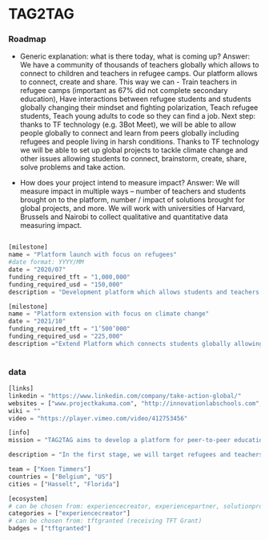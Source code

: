 # TAG2TAG

### Roadmap

- Generic explanation: what is there today, what is coming up?
Answer: We have a community of thousands of teachers globally which allows to connect to children and teachers in refugee camps. Our platform allows to connect, create and share. This way we can - Train teachers in refugee camps (important as 67% did not complete secondary education), Have interactions between refugee students and students globally changing their mindset and fighting polarization, Teach refugee students, Teach young adults to code so they can find a job.
Next step: thanks to TF technology (e.g. 3Bot Meet), we will be able to allow people globally to connect and learn from peers globally including refugees and people living in harsh conditions. 
Thanks to TF technology we will be able to set up global projects to tackle climate change and other issues allowing students to connect, brainstorm, create, share, solve problems and take action. 


- How does your project intend to measure impact?
Answer: We will measure impact in multiple ways – number of teachers and students brought on to the platform, number / impact of solutions brought for global projects, and more. We will work with universities of Harvard, Brussels and Nairobi to collect qualitative and quantitative data measuring impact. 


```python

[milestone]
name = "Platform launch with focus on refugees"
#date format: YYYY/MM 
date = "2020/07"
funding_required_tft = "1,000,000"
funding_required_usd = "150,000"
description = "Development platform which allows students and teachers to connect globally. 300,000 Refugees will receive free education."

[milestone]
name = "Platform extension with focus on climate change"
date = "2021/10"
funding_required_tft = "1’500’000"
funding_required_usd = "225,000"
description ="Extend Platform which connects students globally allowing them to explore, discuss, create and share solutions about climate change, and take actions. We will work with governments to bring substantial change in 10 countries."
    
```

### data

```python
[links]
linkedin = "https://www.linkedin.com/company/take-action-global/"
websites = ["www.projectkakuma.com", "http://innovationlabschools.com", "http://takeactionglobal.org"]
wiki = ""
video = "https://player.vimeo.com/video/412753456"

[info]
mission = "TAG2TAG aims to develop a platform for peer-to-peer education, where teacher becomes student and student becomes teacher."

description = "In the first stage, we will target refugees and teachers globally, and in the second stage we will focus on global projects like climate, poverty, and more.We have for years been working to bring positive and needed changes to the education system and this is another step forward. A peer-to-peer education system opens up the possibilities for learning and positive solutions for our world.The platform will be run on the ThreeFold Grid and will utilize elements of 3Bot technology.The P2P Zoom (tentatively named 3Bot Meet) solution will be used to allow teachers to teach refugees. (We have already been doing this for five years: projectkakuma.com.) This approach can be scaled to everyone teaches everyone. For example, 1 teacher teaches 1 teacher, 1 teacher teaches a classroom in another country, 1 student teaches 1 teacher, 1 student teaches several other students. The tool can be used for webinars from experts as well. We will likely use other elements of 3Bot, including file storage."

team = ["Koen Timmers"]
countries = ["Belgium", "US"]
cities = ["Hasselt", "Florida"]

[ecosystem]
# can be chosen from: experiencecreator, experiencepartner, solutionprovider, farmer, systemintegrator
categories = ["experiencecreator"]
# can be chosen from: tftgranted (receiving TFT Grant)
badges = ["tftgranted"]

```
